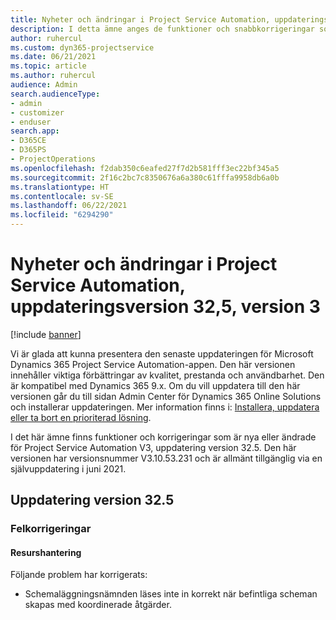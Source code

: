 ```yaml
---
title: Nyheter och ändringar i Project Service Automation, uppdateringsversion 32,5, version 3
description: I detta ämne anges de funktioner och snabbkorrigeringar som finns tillgängliga i Project Service Automation, uppdateringsversion 32.5, V3.
author: ruhercul
ms.custom: dyn365-projectservice
ms.date: 06/21/2021
ms.topic: article
ms.author: ruhercul
audience: Admin
search.audienceType:
- admin
- customizer
- enduser
search.app:
- D365CE
- D365PS
- ProjectOperations
ms.openlocfilehash: f2dab350c6eafed27f7d2b581fff3ec22bf345a5
ms.sourcegitcommit: 2f16c2bc7c8350676a6a380c61fffa9958db6a0b
ms.translationtype: HT
ms.contentlocale: sv-SE
ms.lasthandoff: 06/22/2021
ms.locfileid: "6294290"
---
```

# <a name="whats-new-or-changed-in-project-service-automation-update-release-325-v3"></a>Nyheter och ändringar i Project Service Automation, uppdateringsversion 32,5, version 3

[!include [banner](../includes/psa-now-project-operations.md)]

Vi är glada att kunna presentera den senaste uppdateringen för Microsoft Dynamics 365 Project Service Automation-appen. Den här versionen innehåller viktiga förbättringar av kvalitet, prestanda och användbarhet. Den är kompatibel med Dynamics 365 9.x. Om du vill uppdatera till den här versionen går du till sidan Admin Center för Dynamics 365 Online Solutions och installerar uppdateringen. Mer information finns i: [Installera, uppdatera eller ta bort en prioriterad lösning](/power-platform/admin/install-remove-preferred-solution).

I det här ämne finns funktioner och korrigeringar som är nya eller ändrade för Project Service Automation V3, uppdatering version 32.5. Den här versionen har versionsnummer V3.10.53.231 och är allmänt tillgänglig via en självuppdatering i juni 2021.

## <a name="update-release-325"></a>Uppdatering version 32.5

### <a name="bug-fixes"></a>Felkorrigeringar

#### <a name="resource-management"></a>Resurshantering

Följande problem har korrigerats:

- Schemaläggningsnämnden läses inte in korrekt när befintliga scheman skapas med koordinerade åtgärder.

